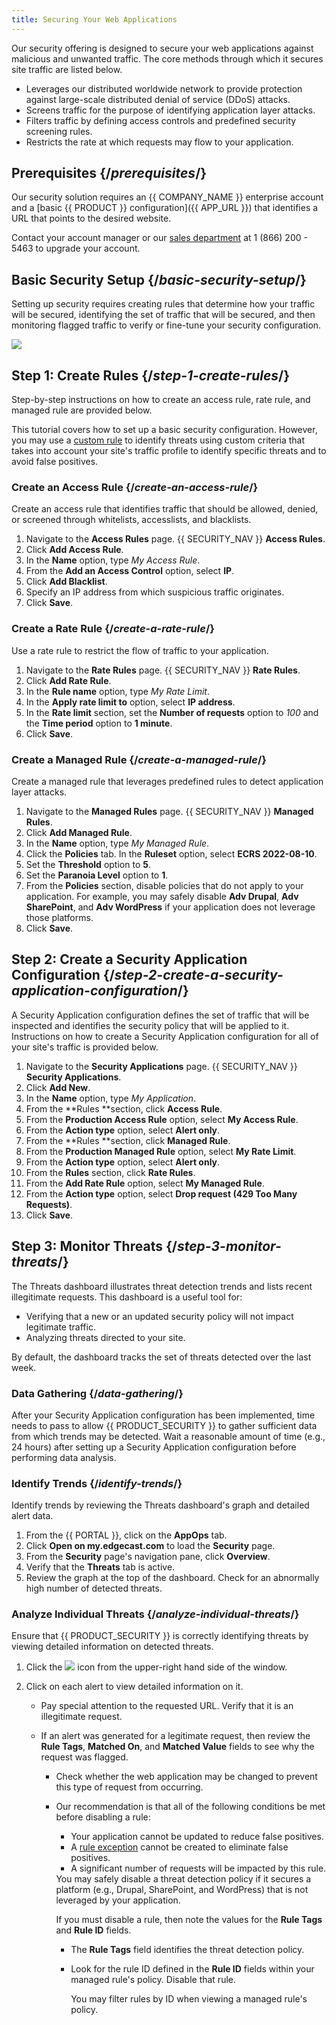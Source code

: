 ```yaml
---
title: Securing Your Web Applications
---
```


Our security offering is
designed to secure your web applications against malicious and unwanted traffic.
The core methods through which it secures site traffic are listed below.

-   Leverages our distributed worldwide network to provide protection
    against large-scale distributed denial of service (DDoS) attacks.
-   Screens traffic for the purpose of identifying application layer
    attacks.
-   Filters traffic by defining access controls and predefined security
    screening rules.
-   Restricts the rate at which requests may flow to your application.

## Prerequisites {/*prerequisites*/}

Our security solution requires an {{ COMPANY_NAME }} enterprise account and a [basic {{ PRODUCT }} configuration]({{ APP_URL }}) that identifies a URL that points to the desired website.

<Callout type="tip">

  Contact your account manager or our [sales department](https://edg.io/contact-us/) at 1 (866) 200 - 5463 to upgrade your account.

</Callout>

## Basic Security Setup {/*basic-security-setup*/}

Setting up security requires creating rules that determine how your traffic will be secured, identifying the set of traffic that will be secured, and then monitoring flagged traffic to verify or fine-tune your security configuration.

![](/images/app_security/setup_overview.png)

## Step 1: Create Rules {/*step-1-create-rules*/}

Step-by-step instructions on how to create an access rule, rate rule,
and managed rule are provided below.

<Callout type="tip">

  This tutorial covers how to set up a basic security configuration. However, you may use a [custom rule](custom_rules) to identify
  threats using custom criteria that takes into account your site's
  traffic profile to identify specific threats and to avoid false positives.

</Callout>

### Create an Access Rule {/*create-an-access-rule*/}

Create an access rule that identifies traffic that should be allowed,
denied, or screened through whitelists, accesslists, and blacklists.

1.  Navigate to the **Access Rules** page.
    {{ SECURITY_NAV }} **Access Rules**.
2.  Click **Add Access Rule**.
3.  In the **Name** option, type *My Access Rule*.
4.  From the **Add an Access Control** option, select **IP**.
5.  Click **Add Blacklist**.
6.  Specify an IP address from which suspicious traffic originates.
7.  Click **Save**.

### Create a Rate Rule {/*create-a-rate-rule*/}

Use a rate rule to restrict the flow of traffic to your application.

1.  Navigate to the **Rate Rules** page.
    {{ SECURITY_NAV }} **Rate Rules**.
2.  Click **Add Rate Rule**.
3.  In the **Rule name** option, type *My Rate Limit*.
4.  In the **Apply rate limit to** option, select **IP
address**.
5.  In the **Rate limit** section, set the **Number of
requests** option to *100* and the **Time
period** option to **1 minute**.
6.  Click **Save**.

### Create a Managed Rule {/*create-a-managed-rule*/}

Create a managed rule that leverages predefined rules to detect
application layer attacks.

1.  Navigate to the **Managed Rules** page.
    {{ SECURITY_NAV }} **Managed Rules**.
2.  Click **Add Managed Rule**.
3.  In the **Name** option, type *My Managed Rule*.
4.  Click the **Policies** tab. In the **Ruleset** option,
select **ECRS 2022-08-10**.
5.  Set the **Threshold** option to **5**.
6.  Set the **Paranoia Level** option to **1**.
7.  From the **Policies** section, disable policies that do not apply
to your application. For example, you may safely disable **Adv
Drupal**, **Adv SharePoint**, and **Adv
WordPress** if your application does not leverage those
platforms.
8.  Click **Save**.

## Step 2: Create a Security Application Configuration {/*step-2-create-a-security-application-configuration*/}

A Security Application configuration defines the set of traffic that will be inspected and identifies the security policy that will be applied to it. Instructions on how to create a Security Application configuration for all of your site's traffic is provided below.

1.  Navigate to the **Security Applications** page.
    {{ SECURITY_NAV }} **Security Applications**.
2.  Click **Add New**.
3.  In the **Name** option, type *My Application*.
4.  From the **Rules **section, click **Access Rule**.
5.  From the **Production Access Rule** option, select **My Access
Rule**.
6.  From the **Action type** option, select **Alert only**.
7.  From the **Rules **section, click **Managed Rule**.
8.  From the **Production Managed Rule** option, select **My Rate
Limit**.
9.  From the **Action type** option, select **Alert only**.
10. From the **Rules** section, click **Rate Rules**.
11. From the **Add Rate Rule** option, select **My Managed
Rule**.
12. From the **Action type** option, select **Drop request (429 Too
Many Requests)**.
13. Click **Save**.

## Step 3: Monitor Threats {/*step-3-monitor-threats*/}

The Threats dashboard illustrates threat detection trends and lists
recent illegitimate requests. This dashboard is a useful tool for:

-   Verifying that a new or an updated security policy will not impact
    legitimate traffic.
-   Analyzing threats directed to your site.

By default, the dashboard tracks the set of threats detected over the
last week.

### Data Gathering {/*data-gathering*/}

After your Security Application configuration has been implemented, time needs to pass to allow {{ PRODUCT_SECURITY }} to
gather sufficient data from which trends may be detected. Wait a reasonable amount of time (e.g., 24 hours) after setting up a
Security Application configuration before performing data analysis. 

### Identify Trends {/*identify-trends*/}

Identify trends by reviewing the Threats dashboard's graph and detailed alert data.

1.  From the {{ PORTAL }}, click on the **AppOps** tab.
2.  Click **Open on my.edgecast.com** to load the **Security** page.
3.  From the **Security** page's navigation pane, click **Overview**.
3.  Verify that the **Threats** tab is active.
4.  Review the graph at the top of the dashboard. Check for an abnormally high number of detected threats.

### Analyze Individual Threats {/*analyze-individual-threats*/}

Ensure that {{ PRODUCT_SECURITY }} is correctly identifying threats by viewing detailed information on detected threats.

1.  Click the ![](/images/icons/event_log.png) icon from the upper-right hand side of the window.
2.  Click on each alert to view detailed information on it.

    -   Pay special attention to the requested URL. Verify that it is an illegitimate request.
    -   If an alert was generated for a legitimate request, then review the **Rule Tags**, **Matched On**, and **Matched Value** fields to see why the request was flagged.

        -   Check whether the web application may be changed to prevent this type of request from occurring.
        -   Our recommendation is that all of the following conditions be met before disabling a rule:

            -   Your application cannot be updated to reduce false positives.
            -   A [rule exception](managed_rules#rule-exceptions) cannot be created to eliminate false positives.
            -   A significant number of requests will be impacted by this rule.

            <Callout type="info">
              You may safely disable a threat detection policy if it secures a
              platform (e.g., Drupal, SharePoint, and WordPress) that is not
              leveraged by your application.
            </Callout>

            If you must disable a rule, then note the values for the **Rule
            Tags** and **Rule ID** fields.

            -   The **Rule Tags** field identifies the threat detection
                policy.
            -   Look for the rule ID defined in the **Rule ID** fields
                within your managed rule's policy. Disable that rule.

                <Callout type="tip">
                  You may filter rules by ID when viewing a managed rule's
                  policy.
                </Callout>

